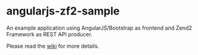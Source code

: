 
angularjs-zf2-sample
====================

An example application using AngularJS/Bootstrap as frontend and Zend2 Framework as REST API producer.

Please read the [wiki](https://github.com/hantsy/angularjs-zf2-sample/wiki) for more details.

